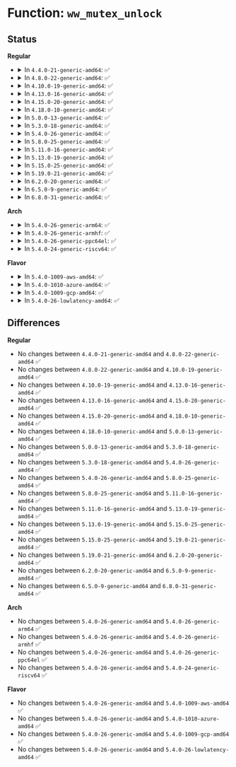 # Function: <code>ww_mutex_unlock</code>

## Status
<b>Regular</b>
<ul>
<li>
<details>
<summary>In <code>4.4.0-21-generic-amd64</code>: ✅</summary>

```c
void ww_mutex_unlock(struct ww_mutex * lock)
```

```json
{
  "name": "ww_mutex_unlock",
  "collision_type": "Unique Global",
  "inline_type": "No",
  "funcs": [
    {
      "addr": 18446744071587374064,
      "name": "ww_mutex_unlock",
      "external": true,
      "loc": "kernel/locking/mutex.c:453",
      "file": "kernel/locking/mutex.c",
      "inline": "seen, unknown",
      "caller_inline": [],
      "caller_func": []
    }
  ],
  "symbols": [
    {
      "addr": 18446744071587374064,
      "name": "ww_mutex_unlock",
      "section": ".text",
      "bind": "STB_GLOBAL",
      "size": 62
    }
  ]
}
```
</details>
</li>
<li>
<details>
<summary>In <code>4.8.0-22-generic-amd64</code>: ✅</summary>

```c
void ww_mutex_unlock(struct ww_mutex * lock)
```

```json
{
  "name": "ww_mutex_unlock",
  "collision_type": "Unique Global",
  "inline_type": "No",
  "funcs": [
    {
      "addr": 18446744071587874976,
      "name": "ww_mutex_unlock",
      "external": true,
      "loc": "kernel/locking/mutex.c:453",
      "file": "kernel/locking/mutex.c",
      "inline": "seen, unknown",
      "caller_inline": [],
      "caller_func": []
    }
  ],
  "symbols": [
    {
      "addr": 18446744071587874976,
      "name": "ww_mutex_unlock",
      "section": ".text",
      "bind": "STB_GLOBAL",
      "size": 62
    }
  ]
}
```
</details>
</li>
<li>
<details>
<summary>In <code>4.10.0-19-generic-amd64</code>: ✅</summary>

```c
void ww_mutex_unlock(struct ww_mutex * lock)
```

```json
{
  "name": "ww_mutex_unlock",
  "collision_type": "Unique Global",
  "inline_type": "No",
  "funcs": [
    {
      "addr": 18446744071588087200,
      "name": "ww_mutex_unlock",
      "external": true,
      "loc": "kernel/locking/mutex.c:577",
      "file": "kernel/locking/mutex.c",
      "inline": "seen, unknown",
      "caller_inline": [],
      "caller_func": []
    }
  ],
  "symbols": [
    {
      "addr": 18446744071588087200,
      "name": "ww_mutex_unlock",
      "section": ".text",
      "bind": "STB_GLOBAL",
      "size": 48
    }
  ]
}
```
</details>
</li>
<li>
<details>
<summary>In <code>4.13.0-16-generic-amd64</code>: ✅</summary>

```c
void ww_mutex_unlock(struct ww_mutex * lock)
```

```json
{
  "name": "ww_mutex_unlock",
  "collision_type": "Unique Global",
  "inline_type": "No",
  "funcs": [
    {
      "addr": 18446744071588313824,
      "name": "ww_mutex_unlock",
      "external": true,
      "loc": "kernel/locking/mutex.c:629",
      "file": "kernel/locking/mutex.c",
      "inline": "seen, unknown",
      "caller_inline": [],
      "caller_func": []
    }
  ],
  "symbols": [
    {
      "addr": 18446744071588313824,
      "name": "ww_mutex_unlock",
      "section": ".text",
      "bind": "STB_GLOBAL",
      "size": 48
    }
  ]
}
```
</details>
</li>
<li>
<details>
<summary>In <code>4.15.0-20-generic-amd64</code>: ✅</summary>

```c
void ww_mutex_unlock(struct ww_mutex * lock)
```

```json
{
  "name": "ww_mutex_unlock",
  "collision_type": "Unique Global",
  "inline_type": "No",
  "funcs": [
    {
      "addr": 18446744071588879312,
      "name": "ww_mutex_unlock",
      "external": true,
      "loc": "kernel/locking/mutex.c:629",
      "file": "kernel/locking/mutex.c",
      "inline": "seen, unknown",
      "caller_inline": [],
      "caller_func": []
    }
  ],
  "symbols": [
    {
      "addr": 18446744071588879312,
      "name": "ww_mutex_unlock",
      "section": ".text",
      "bind": "STB_GLOBAL",
      "size": 48
    }
  ]
}
```
</details>
</li>
<li>
<details>
<summary>In <code>4.18.0-10-generic-amd64</code>: ✅</summary>

```c
void ww_mutex_unlock(struct ww_mutex * lock)
```

```json
{
  "name": "ww_mutex_unlock",
  "collision_type": "Unique Global",
  "inline_type": "No",
  "funcs": [
    {
      "addr": 18446744071589257792,
      "name": "ww_mutex_unlock",
      "external": true,
      "loc": "kernel/locking/mutex.c:630",
      "file": "kernel/locking/mutex.c",
      "inline": "seen, unknown",
      "caller_inline": [],
      "caller_func": []
    }
  ],
  "symbols": [
    {
      "addr": 18446744071589257792,
      "name": "ww_mutex_unlock",
      "section": ".text",
      "bind": "STB_GLOBAL",
      "size": 48
    }
  ]
}
```
</details>
</li>
<li>
<details>
<summary>In <code>5.0.0-13-generic-amd64</code>: ✅</summary>

```c
void ww_mutex_unlock(struct ww_mutex * lock)
```

```json
{
  "name": "ww_mutex_unlock",
  "collision_type": "Unique Global",
  "inline_type": "No",
  "funcs": [
    {
      "addr": 18446744071589500080,
      "name": "ww_mutex_unlock",
      "external": true,
      "loc": "kernel/locking/mutex.c:728",
      "file": "kernel/locking/mutex.c",
      "inline": "seen, unknown",
      "caller_inline": [],
      "caller_func": [
        "drivers/regulator/core.c:regulator_unlock"
      ]
    }
  ],
  "symbols": [
    {
      "addr": 18446744071589500080,
      "name": "ww_mutex_unlock",
      "section": ".text",
      "bind": "STB_GLOBAL",
      "size": 48
    }
  ]
}
```
</details>
</li>
<li>
<details>
<summary>In <code>5.3.0-18-generic-amd64</code>: ✅</summary>

```c
void ww_mutex_unlock(struct ww_mutex * lock)
```

```json
{
  "name": "ww_mutex_unlock",
  "collision_type": "Unique Global",
  "inline_type": "No",
  "funcs": [
    {
      "addr": 18446744071589960512,
      "name": "ww_mutex_unlock",
      "external": true,
      "loc": "kernel/locking/mutex.c:729",
      "file": "kernel/locking/mutex.c",
      "inline": "seen, unknown",
      "caller_inline": [],
      "caller_func": [
        "drivers/regulator/core.c:regulator_unlock"
      ]
    }
  ],
  "symbols": [
    {
      "addr": 18446744071589960512,
      "name": "ww_mutex_unlock",
      "section": ".text",
      "bind": "STB_GLOBAL",
      "size": 48
    }
  ]
}
```
</details>
</li>
<li>
<details>
<summary>In <code>5.4.0-26-generic-amd64</code>: ✅</summary>

```c
void ww_mutex_unlock(struct ww_mutex * lock)
```

```json
{
  "name": "ww_mutex_unlock",
  "collision_type": "Unique Global",
  "inline_type": "No",
  "funcs": [
    {
      "addr": 18446744071590188176,
      "name": "ww_mutex_unlock",
      "external": true,
      "loc": "kernel/locking/mutex.c:755",
      "file": "kernel/locking/mutex.c",
      "inline": "seen, unknown",
      "caller_inline": [],
      "caller_func": [
        "drivers/regulator/core.c:regulator_unlock"
      ]
    }
  ],
  "symbols": [
    {
      "addr": 18446744071590188176,
      "name": "ww_mutex_unlock",
      "section": ".text",
      "bind": "STB_GLOBAL",
      "size": 48
    }
  ]
}
```
</details>
</li>
<li>
<details>
<summary>In <code>5.8.0-25-generic-amd64</code>: ✅</summary>

```c
void ww_mutex_unlock(struct ww_mutex * lock)
```

```json
{
  "name": "ww_mutex_unlock",
  "collision_type": "Unique Global",
  "inline_type": "No",
  "funcs": [
    {
      "addr": 18446744071591204464,
      "name": "ww_mutex_unlock",
      "external": true,
      "loc": "kernel/locking/mutex.c:755",
      "file": "kernel/locking/mutex.c",
      "inline": "seen, unknown",
      "caller_inline": [],
      "caller_func": [
        "drivers/regulator/core.c:regulator_unlock",
        "drivers/dma-buf/dma-buf.c:dma_buf_detach",
        "drivers/dma-buf/dma-buf.c:dma_buf_detach",
        "drivers/dma-buf/dma-buf.c:dma_buf_dynamic_attach",
        "drivers/dma-buf/dma-buf.c:dma_buf_dynamic_attach",
        "drivers/dma-buf/dma-buf.c:dma_buf_dynamic_attach",
        "drivers/dma-buf/dma-buf.c:dma_buf_ioctl"
      ]
    }
  ],
  "symbols": [
    {
      "addr": 18446744071591204464,
      "name": "ww_mutex_unlock",
      "section": ".text",
      "bind": "STB_GLOBAL",
      "size": 73
    }
  ]
}
```
</details>
</li>
<li>
<details>
<summary>In <code>5.11.0-16-generic-amd64</code>: ✅</summary>

```c
void ww_mutex_unlock(struct ww_mutex * lock)
```

```json
{
  "name": "ww_mutex_unlock",
  "collision_type": "Unique Global",
  "inline_type": "No",
  "funcs": [
    {
      "addr": 18446744071591699600,
      "name": "ww_mutex_unlock",
      "external": true,
      "loc": "kernel/locking/mutex.c:755",
      "file": "kernel/locking/mutex.c",
      "inline": "seen, unknown",
      "caller_inline": [],
      "caller_func": [
        "drivers/regulator/core.c:regulator_unlock",
        "drivers/dma-buf/dma-buf.c:dma_buf_detach",
        "drivers/dma-buf/dma-buf.c:dma_buf_detach",
        "drivers/dma-buf/dma-buf.c:dma_buf_dynamic_attach",
        "drivers/dma-buf/dma-buf.c:dma_buf_dynamic_attach",
        "drivers/dma-buf/dma-buf.c:dma_buf_dynamic_attach",
        "drivers/dma-buf/dma-buf.c:dma_buf_ioctl"
      ]
    }
  ],
  "symbols": [
    {
      "addr": 18446744071591699600,
      "name": "ww_mutex_unlock",
      "section": ".text",
      "bind": "STB_GLOBAL",
      "size": 73
    }
  ]
}
```
</details>
</li>
<li>
<details>
<summary>In <code>5.13.0-19-generic-amd64</code>: ✅</summary>

```c
void ww_mutex_unlock(struct ww_mutex * lock)
```

```json
{
  "name": "ww_mutex_unlock",
  "collision_type": "Unique Global",
  "inline_type": "No",
  "funcs": [
    {
      "addr": 18446744071591642112,
      "name": "ww_mutex_unlock",
      "external": true,
      "loc": "kernel/locking/mutex.c:755",
      "file": "kernel/locking/mutex.c",
      "inline": "seen, unknown",
      "caller_inline": [],
      "caller_func": [
        "drivers/regulator/core.c:regulator_unlock",
        "drivers/dma-buf/dma-buf.c:dma_buf_detach",
        "drivers/dma-buf/dma-buf.c:dma_buf_detach",
        "drivers/dma-buf/dma-buf.c:dma_buf_dynamic_attach",
        "drivers/dma-buf/dma-buf.c:dma_buf_dynamic_attach",
        "drivers/dma-buf/dma-buf.c:dma_buf_dynamic_attach",
        "drivers/dma-buf/dma-buf.c:dma_buf_ioctl"
      ]
    }
  ],
  "symbols": [
    {
      "addr": 18446744071591642112,
      "name": "ww_mutex_unlock",
      "section": ".text",
      "bind": "STB_GLOBAL",
      "size": 73
    }
  ]
}
```
</details>
</li>
<li>
<details>
<summary>In <code>5.15.0-25-generic-amd64</code>: ✅</summary>

```c
void ww_mutex_unlock(struct ww_mutex * lock)
```

```json
{
  "name": "ww_mutex_unlock",
  "collision_type": "Unique Global",
  "inline_type": "No",
  "funcs": [
    {
      "addr": 18446744071592815856,
      "name": "ww_mutex_unlock",
      "external": true,
      "loc": "kernel/locking/mutex.c:551",
      "file": "kernel/locking/mutex.c",
      "inline": "seen, unknown",
      "caller_inline": [],
      "caller_func": [
        "drivers/regulator/core.c:regulator_late_cleanup",
        "drivers/regulator/core.c:regulator_summary_show",
        "drivers/regulator/core.c:regulator_summary_unlock_one",
        "drivers/regulator/core.c:regulator_resume",
        "drivers/regulator/core.c:regulator_suspend",
        "drivers/regulator/core.c:regulator_remove_coupling",
        "drivers/regulator/core.c:regulator_allow_bypass",
        "drivers/regulator/core.c:regulator_set_load",
        "drivers/regulator/core.c:regulator_get_error_flags",
        "drivers/regulator/core.c:regulator_get_mode",
        "drivers/regulator/core.c:regulator_set_mode",
        "drivers/regulator/core.c:regulator_get_current_limit",
        "drivers/regulator/core.c:regulator_set_current_limit",
        "drivers/regulator/core.c:regulator_sync_voltage",
        "drivers/regulator/core.c:regulator_sync_voltage_rdev",
        "drivers/regulator/core.c:_regulator_list_voltage",
        "drivers/regulator/core.c:regulator_disable_deferred",
        "drivers/regulator/core.c:regulator_resolve_supply",
        "drivers/regulator/core.c:create_regulator",
        "drivers/regulator/core.c:print_constraints_debug",
        "drivers/regulator/core.c:requested_microamps_show",
        "drivers/regulator/core.c:state_show",
        "drivers/regulator/core.c:opmode_show",
        "drivers/regulator/core.c:microamps_show",
        "drivers/regulator/core.c:microvolts_show",
        "drivers/regulator/core.c:regulator_lock_dependent",
        "drivers/regulator/core.c:regulator_lock_recursive",
        "drivers/regulator/core.c:regulator_unlock_recursive",
        "drivers/dma-buf/dma-buf.c:dma_buf_detach",
        "drivers/dma-buf/dma-buf.c:dma_buf_detach",
        "drivers/dma-buf/dma-buf.c:dma_buf_dynamic_attach",
        "drivers/dma-buf/dma-buf.c:dma_buf_dynamic_attach",
        "drivers/dma-buf/dma-buf.c:dma_buf_dynamic_attach",
        "drivers/dma-buf/dma-buf.c:dma_buf_ioctl",
        "drivers/dma-buf/dma-buf.c:dma_buf_poll"
      ]
    }
  ],
  "symbols": [
    {
      "addr": 18446744071592815856,
      "name": "ww_mutex_unlock",
      "section": ".text",
      "bind": "STB_GLOBAL",
      "size": 67
    }
  ]
}
```
</details>
</li>
<li>
<details>
<summary>In <code>5.19.0-21-generic-amd64</code>: ✅</summary>

```c
void ww_mutex_unlock(struct ww_mutex * lock)
```

```json
{
  "name": "ww_mutex_unlock",
  "collision_type": "Unique Global",
  "inline_type": "No",
  "funcs": [
    {
      "addr": 18446744071594718736,
      "name": "ww_mutex_unlock",
      "external": true,
      "loc": "kernel/locking/mutex.c:558",
      "file": "kernel/locking/mutex.c",
      "inline": "seen, unknown",
      "caller_inline": [],
      "caller_func": [
        "drivers/regulator/core.c:regulator_late_cleanup",
        "drivers/regulator/core.c:regulator_summary_show",
        "drivers/regulator/core.c:regulator_summary_unlock_one",
        "drivers/regulator/core.c:regulator_resume",
        "drivers/regulator/core.c:regulator_suspend",
        "drivers/regulator/core.c:regulator_remove_coupling",
        "drivers/regulator/core.c:regulator_allow_bypass",
        "drivers/regulator/core.c:regulator_set_load",
        "drivers/regulator/core.c:_regulator_get_error_flags",
        "drivers/regulator/core.c:regulator_get_mode",
        "drivers/regulator/core.c:regulator_set_mode",
        "drivers/regulator/core.c:regulator_get_current_limit",
        "drivers/regulator/core.c:regulator_set_current_limit",
        "drivers/regulator/core.c:regulator_sync_voltage",
        "drivers/regulator/core.c:regulator_sync_voltage_rdev",
        "drivers/regulator/core.c:_regulator_list_voltage",
        "drivers/regulator/core.c:regulator_disable_deferred",
        "drivers/regulator/core.c:_regulator_put",
        "drivers/regulator/core.c:regulator_resolve_supply",
        "drivers/regulator/core.c:regulator_resolve_supply",
        "drivers/regulator/core.c:regulator_resolve_supply",
        "drivers/regulator/core.c:create_regulator",
        "drivers/regulator/core.c:print_constraints_debug",
        "drivers/regulator/core.c:requested_microamps_show",
        "drivers/regulator/core.c:state_show",
        "drivers/regulator/core.c:opmode_show",
        "drivers/regulator/core.c:microamps_show",
        "drivers/regulator/core.c:microvolts_show",
        "drivers/regulator/core.c:regulator_lock_dependent",
        "drivers/regulator/core.c:regulator_lock_recursive",
        "drivers/regulator/core.c:regulator_unlock_recursive",
        "drivers/dma-buf/dma-buf.c:dma_buf_detach",
        "drivers/dma-buf/dma-buf.c:dma_buf_detach",
        "drivers/dma-buf/dma-buf.c:dma_buf_dynamic_attach",
        "drivers/dma-buf/dma-buf.c:dma_buf_dynamic_attach",
        "drivers/dma-buf/dma-buf.c:dma_buf_dynamic_attach",
        "drivers/dma-buf/dma-buf.c:dma_buf_poll"
      ]
    }
  ],
  "symbols": [
    {
      "addr": 18446744071594718736,
      "name": "ww_mutex_unlock",
      "section": ".text",
      "bind": "STB_GLOBAL",
      "size": 87
    }
  ]
}
```
</details>
</li>
<li>
<details>
<summary>In <code>6.2.0-20-generic-amd64</code>: ✅</summary>

```c
void ww_mutex_unlock(struct ww_mutex * lock)
```

```json
{
  "name": "ww_mutex_unlock",
  "collision_type": "Unique Global",
  "inline_type": "No",
  "funcs": [
    {
      "addr": 18446744071596468944,
      "name": "ww_mutex_unlock",
      "external": true,
      "loc": "kernel/locking/mutex.c:558",
      "file": "kernel/locking/mutex.c",
      "inline": "seen, unknown",
      "caller_inline": [],
      "caller_func": [
        "drivers/regulator/core.c:regulator_late_cleanup",
        "drivers/regulator/core.c:regulator_summary_show",
        "drivers/regulator/core.c:regulator_summary_unlock_one",
        "drivers/regulator/core.c:regulator_resume",
        "drivers/regulator/core.c:regulator_suspend",
        "drivers/regulator/core.c:regulator_remove_coupling",
        "drivers/regulator/core.c:_regulator_bulk_get",
        "drivers/regulator/core.c:regulator_allow_bypass",
        "drivers/regulator/core.c:_regulator_get_error_flags",
        "drivers/regulator/core.c:regulator_get_mode",
        "drivers/regulator/core.c:regulator_set_mode",
        "drivers/regulator/core.c:regulator_get_current_limit",
        "drivers/regulator/core.c:regulator_set_current_limit",
        "drivers/regulator/core.c:regulator_sync_voltage",
        "drivers/regulator/core.c:regulator_sync_voltage_rdev",
        "drivers/regulator/core.c:_regulator_list_voltage",
        "drivers/regulator/core.c:regulator_disable_deferred",
        "drivers/regulator/core.c:_regulator_put",
        "drivers/regulator/core.c:regulator_resolve_supply",
        "drivers/regulator/core.c:regulator_resolve_supply",
        "drivers/regulator/core.c:create_regulator",
        "drivers/regulator/core.c:print_constraints_debug",
        "drivers/regulator/core.c:requested_microamps_show",
        "drivers/regulator/core.c:state_show",
        "drivers/regulator/core.c:opmode_show",
        "drivers/regulator/core.c:microamps_show",
        "drivers/regulator/core.c:microvolts_show",
        "drivers/regulator/core.c:regulator_lock_dependent",
        "drivers/regulator/core.c:regulator_lock_recursive",
        "drivers/regulator/core.c:regulator_unlock_recursive",
        "drivers/dma-buf/dma-buf.c:dma_buf_vunmap_unlocked",
        "drivers/dma-buf/dma-buf.c:dma_buf_vmap_unlocked",
        "drivers/dma-buf/dma-buf.c:dma_buf_mmap",
        "drivers/dma-buf/dma-buf.c:dma_buf_unmap_attachment_unlocked",
        "drivers/dma-buf/dma-buf.c:dma_buf_map_attachment_unlocked",
        "drivers/dma-buf/dma-buf.c:dma_buf_detach",
        "drivers/dma-buf/dma-buf.c:dma_buf_dynamic_attach",
        "drivers/dma-buf/dma-buf.c:dma_buf_dynamic_attach",
        "drivers/dma-buf/dma-buf.c:dma_buf_dynamic_attach",
        "drivers/dma-buf/dma-buf.c:dma_buf_import_sync_file",
        "drivers/dma-buf/dma-buf.c:dma_buf_poll",
        "drivers/dma-buf/dma-buf.c:dma_buf_mmap_internal"
      ]
    }
  ],
  "symbols": [
    {
      "addr": 18446744071596468944,
      "name": "ww_mutex_unlock",
      "section": ".text",
      "bind": "STB_GLOBAL",
      "size": 87
    }
  ]
}
```
</details>
</li>
<li>
<details>
<summary>In <code>6.5.0-9-generic-amd64</code>: ✅</summary>

```c
void ww_mutex_unlock(struct ww_mutex * lock)
```

```json
{
  "name": "ww_mutex_unlock",
  "collision_type": "Unique Global",
  "inline_type": "No",
  "funcs": [
    {
      "addr": 18446744071597010800,
      "name": "ww_mutex_unlock",
      "external": true,
      "loc": "kernel/locking/mutex.c:558",
      "file": "kernel/locking/mutex.c",
      "inline": "seen, unknown",
      "caller_inline": [],
      "caller_func": [
        "drivers/regulator/core.c:regulator_late_cleanup",
        "drivers/regulator/core.c:regulator_summary_show",
        "drivers/regulator/core.c:regulator_summary_unlock_one",
        "drivers/regulator/core.c:regulator_resume",
        "drivers/regulator/core.c:regulator_suspend",
        "drivers/regulator/core.c:regulator_remove_coupling",
        "drivers/regulator/core.c:_regulator_bulk_get",
        "drivers/regulator/core.c:regulator_allow_bypass",
        "drivers/regulator/core.c:_regulator_get_error_flags",
        "drivers/regulator/core.c:regulator_get_mode",
        "drivers/regulator/core.c:regulator_set_mode",
        "drivers/regulator/core.c:regulator_get_current_limit",
        "drivers/regulator/core.c:regulator_set_current_limit",
        "drivers/regulator/core.c:regulator_sync_voltage",
        "drivers/regulator/core.c:regulator_sync_voltage_rdev",
        "drivers/regulator/core.c:_regulator_list_voltage",
        "drivers/regulator/core.c:regulator_disable_deferred",
        "drivers/regulator/core.c:_regulator_put",
        "drivers/regulator/core.c:regulator_resolve_supply",
        "drivers/regulator/core.c:regulator_resolve_supply",
        "drivers/regulator/core.c:regulator_resolve_supply",
        "drivers/regulator/core.c:regulator_resolve_supply",
        "drivers/regulator/core.c:regulator_resolve_supply",
        "drivers/regulator/core.c:print_constraints_debug",
        "drivers/regulator/core.c:requested_microamps_show",
        "drivers/regulator/core.c:state_show",
        "drivers/regulator/core.c:opmode_show",
        "drivers/regulator/core.c:microamps_show",
        "drivers/regulator/core.c:microvolts_show",
        "drivers/regulator/core.c:regulator_lock_dependent",
        "drivers/regulator/core.c:regulator_lock_recursive",
        "drivers/regulator/core.c:regulator_unlock_recursive",
        "drivers/dma-buf/dma-buf.c:dma_buf_vunmap_unlocked",
        "drivers/dma-buf/dma-buf.c:dma_buf_vmap_unlocked",
        "drivers/dma-buf/dma-buf.c:dma_buf_mmap",
        "drivers/dma-buf/dma-buf.c:dma_buf_unmap_attachment_unlocked",
        "drivers/dma-buf/dma-buf.c:dma_buf_map_attachment_unlocked",
        "drivers/dma-buf/dma-buf.c:dma_buf_detach",
        "drivers/dma-buf/dma-buf.c:dma_buf_dynamic_attach",
        "drivers/dma-buf/dma-buf.c:dma_buf_dynamic_attach",
        "drivers/dma-buf/dma-buf.c:dma_buf_dynamic_attach",
        "drivers/dma-buf/dma-buf.c:dma_buf_import_sync_file",
        "drivers/dma-buf/dma-buf.c:dma_buf_poll",
        "drivers/dma-buf/dma-buf.c:dma_buf_mmap_internal"
      ]
    }
  ],
  "symbols": [
    {
      "addr": 18446744071597010800,
      "name": "ww_mutex_unlock",
      "section": ".text",
      "bind": "STB_GLOBAL",
      "size": 87
    }
  ]
}
```
</details>
</li>
<li>
<details>
<summary>In <code>6.8.0-31-generic-amd64</code>: ✅</summary>

```c
void ww_mutex_unlock(struct ww_mutex * lock)
```

```json
{
  "name": "ww_mutex_unlock",
  "collision_type": "Unique Global",
  "inline_type": "No",
  "funcs": [
    {
      "addr": 18446744071597940144,
      "name": "ww_mutex_unlock",
      "external": true,
      "loc": "kernel/locking/mutex.c:563",
      "file": "kernel/locking/mutex.c",
      "inline": "seen, unknown",
      "caller_inline": [],
      "caller_func": [
        "drivers/regulator/core.c:regulator_late_cleanup",
        "drivers/regulator/core.c:regulator_summary_show",
        "drivers/regulator/core.c:regulator_summary_unlock_one",
        "drivers/regulator/core.c:regulator_resume",
        "drivers/regulator/core.c:regulator_suspend",
        "drivers/regulator/core.c:regulator_remove_coupling",
        "drivers/regulator/core.c:_regulator_bulk_get",
        "drivers/regulator/core.c:regulator_allow_bypass",
        "drivers/regulator/core.c:_regulator_get_error_flags",
        "drivers/regulator/core.c:regulator_get_mode",
        "drivers/regulator/core.c:regulator_set_mode",
        "drivers/regulator/core.c:regulator_get_current_limit",
        "drivers/regulator/core.c:regulator_set_current_limit",
        "drivers/regulator/core.c:regulator_sync_voltage",
        "drivers/regulator/core.c:regulator_sync_voltage_rdev",
        "drivers/regulator/core.c:_regulator_list_voltage",
        "drivers/regulator/core.c:regulator_disable_deferred",
        "drivers/regulator/core.c:_regulator_put",
        "drivers/regulator/core.c:regulator_resolve_supply",
        "drivers/regulator/core.c:regulator_resolve_supply",
        "drivers/regulator/core.c:regulator_resolve_supply",
        "drivers/regulator/core.c:regulator_resolve_supply",
        "drivers/regulator/core.c:regulator_resolve_supply",
        "drivers/regulator/core.c:print_constraints_debug",
        "drivers/regulator/core.c:requested_microamps_show",
        "drivers/regulator/core.c:state_show",
        "drivers/regulator/core.c:opmode_show",
        "drivers/regulator/core.c:microamps_show",
        "drivers/regulator/core.c:microvolts_show",
        "drivers/regulator/core.c:regulator_lock_dependent",
        "drivers/regulator/core.c:regulator_lock_recursive",
        "drivers/regulator/core.c:regulator_unlock_recursive",
        "drivers/dma-buf/dma-buf.c:dma_buf_vunmap_unlocked",
        "drivers/dma-buf/dma-buf.c:dma_buf_vmap_unlocked",
        "drivers/dma-buf/dma-buf.c:dma_buf_unmap_attachment_unlocked",
        "drivers/dma-buf/dma-buf.c:dma_buf_map_attachment_unlocked",
        "drivers/dma-buf/dma-buf.c:dma_buf_detach",
        "drivers/dma-buf/dma-buf.c:dma_buf_dynamic_attach",
        "drivers/dma-buf/dma-buf.c:dma_buf_dynamic_attach",
        "drivers/dma-buf/dma-buf.c:dma_buf_dynamic_attach",
        "drivers/dma-buf/dma-buf.c:dma_buf_import_sync_file",
        "drivers/dma-buf/dma-buf.c:dma_buf_poll",
        "drivers/gpu/drm/drm_gem.c:drm_gem_lru_scan",
        "drivers/gpu/drm/drm_gem.c:drm_gem_unlock_reservations",
        "drivers/gpu/drm/drm_gem.c:drm_gem_lock_reservations",
        "drivers/gpu/drm/drm_gem.c:drm_gem_lock_reservations",
        "drivers/gpu/drm/drm_gem.c:drm_gem_vunmap_unlocked",
        "drivers/gpu/drm/drm_gem.c:drm_gem_vmap_unlocked",
        "drivers/gpu/drm/drm_modeset_lock.c:drm_modeset_backoff",
        "drivers/gpu/drm/drm_modeset_lock.c:drm_modeset_unlock_all",
        "drivers/gpu/drm/drm_gem_shmem_helper.c:drm_gem_shmem_vm_close",
        "drivers/gpu/drm/drm_gem_shmem_helper.c:drm_gem_shmem_vm_open",
        "drivers/gpu/drm/drm_gem_shmem_helper.c:drm_gem_shmem_fault",
        "drivers/gpu/drm/drm_gem_shmem_helper.c:drm_gem_shmem_unpin",
        "drivers/gpu/drm/drm_gem_shmem_helper.c:drm_gem_shmem_free",
        "drivers/gpu/drm/drm_gem_shmem_helper.c:drm_gem_shmem_object_pin"
      ]
    }
  ],
  "symbols": [
    {
      "addr": 18446744071597940144,
      "name": "ww_mutex_unlock",
      "section": ".text",
      "bind": "STB_GLOBAL",
      "size": 87
    }
  ]
}
```
</details>
</li>
</ul>
<b>Arch</b>
<ul>
<li>
<details>
<summary>In <code>5.4.0-26-generic-arm64</code>: ✅</summary>

```c
void ww_mutex_unlock(struct ww_mutex * lock)
```

```json
{
  "name": "ww_mutex_unlock",
  "collision_type": "Unique Global",
  "inline_type": "No",
  "funcs": [
    {
      "addr": 18446603336503930808,
      "name": "ww_mutex_unlock",
      "external": true,
      "loc": "kernel/locking/mutex.c:755",
      "file": "kernel/locking/mutex.c",
      "inline": "seen, unknown",
      "caller_inline": [],
      "caller_func": [
        "drivers/regulator/core.c:regulator_unlock"
      ]
    }
  ],
  "symbols": [
    {
      "addr": 18446603336503930808,
      "name": "ww_mutex_unlock",
      "section": ".text",
      "bind": "STB_GLOBAL",
      "size": 76
    }
  ]
}
```
</details>
</li>
<li>
<details>
<summary>In <code>5.4.0-26-generic-armhf</code>: ✅</summary>

```c
void ww_mutex_unlock(struct ww_mutex * lock)
```

```json
{
  "name": "ww_mutex_unlock",
  "collision_type": "Unique Global",
  "inline_type": "No",
  "funcs": [
    {
      "addr": 3236541996,
      "name": "ww_mutex_unlock",
      "external": true,
      "loc": "kernel/locking/mutex.c:755",
      "file": "kernel/locking/mutex.c",
      "inline": "seen, unknown",
      "caller_inline": [],
      "caller_func": [
        "drivers/regulator/core.c:regulator_unlock"
      ]
    }
  ],
  "symbols": [
    {
      "addr": 3236541996,
      "name": "ww_mutex_unlock",
      "section": ".text",
      "bind": "STB_GLOBAL",
      "size": 64
    }
  ]
}
```
</details>
</li>
<li>
<details>
<summary>In <code>5.4.0-26-generic-ppc64el</code>: ✅</summary>

```c
void ww_mutex_unlock(struct ww_mutex * lock)
```

```json
{
  "name": "ww_mutex_unlock",
  "collision_type": "Unique Global",
  "inline_type": "No",
  "funcs": [
    {
      "addr": 13835058055297782384,
      "name": "ww_mutex_unlock",
      "external": true,
      "loc": "kernel/locking/mutex.c:755",
      "file": "kernel/locking/mutex.c",
      "inline": "seen, unknown",
      "caller_inline": [],
      "caller_func": [
        "drivers/regulator/core.c:regulator_unlock"
      ]
    }
  ],
  "symbols": [
    {
      "addr": 13835058055297782384,
      "name": "ww_mutex_unlock",
      "section": ".text",
      "bind": "STB_GLOBAL",
      "size": 60
    }
  ]
}
```
</details>
</li>
<li>
<details>
<summary>In <code>5.4.0-24-generic-riscv64</code>: ✅</summary>

```c
void ww_mutex_unlock(struct ww_mutex * lock)
```

```json
{
  "name": "ww_mutex_unlock",
  "collision_type": "Unique Global",
  "inline_type": "No",
  "funcs": [
    {
      "addr": 18446743936279800732,
      "name": "ww_mutex_unlock",
      "external": true,
      "loc": "kernel/locking/mutex.c:755",
      "file": "kernel/locking/mutex.c",
      "inline": "seen, unknown",
      "caller_inline": [],
      "caller_func": [
        "drivers/regulator/core.c:regulator_unlock"
      ]
    }
  ],
  "symbols": [
    {
      "addr": 18446743936279800732,
      "name": "ww_mutex_unlock",
      "section": ".text",
      "bind": "STB_GLOBAL",
      "size": 60
    }
  ]
}
```
</details>
</li>
</ul>
<b>Flavor</b>
<ul>
<li>
<details>
<summary>In <code>5.4.0-1009-aws-amd64</code>: ✅</summary>

```c
void ww_mutex_unlock(struct ww_mutex * lock)
```

```json
{
  "name": "ww_mutex_unlock",
  "collision_type": "Unique Global",
  "inline_type": "No",
  "funcs": [
    {
      "addr": 18446744071589790464,
      "name": "ww_mutex_unlock",
      "external": true,
      "loc": "kernel/locking/mutex.c:755",
      "file": "kernel/locking/mutex.c",
      "inline": "seen, unknown",
      "caller_inline": [],
      "caller_func": [
        "drivers/regulator/core.c:regulator_unlock"
      ]
    }
  ],
  "symbols": [
    {
      "addr": 18446744071589790464,
      "name": "ww_mutex_unlock",
      "section": ".text",
      "bind": "STB_GLOBAL",
      "size": 48
    }
  ]
}
```
</details>
</li>
<li>
<details>
<summary>In <code>5.4.0-1010-azure-amd64</code>: ✅</summary>

```c
void ww_mutex_unlock(struct ww_mutex * lock)
```

```json
{
  "name": "ww_mutex_unlock",
  "collision_type": "Unique Global",
  "inline_type": "No",
  "funcs": [
    {
      "addr": 18446744071589512944,
      "name": "ww_mutex_unlock",
      "external": true,
      "loc": "kernel/locking/mutex.c:755",
      "file": "kernel/locking/mutex.c",
      "inline": "seen, unknown",
      "caller_inline": [],
      "caller_func": [
        "drivers/regulator/core.c:regulator_unlock"
      ]
    }
  ],
  "symbols": [
    {
      "addr": 18446744071589512944,
      "name": "ww_mutex_unlock",
      "section": ".text",
      "bind": "STB_GLOBAL",
      "size": 48
    }
  ]
}
```
</details>
</li>
<li>
<details>
<summary>In <code>5.4.0-1009-gcp-amd64</code>: ✅</summary>

```c
void ww_mutex_unlock(struct ww_mutex * lock)
```

```json
{
  "name": "ww_mutex_unlock",
  "collision_type": "Unique Global",
  "inline_type": "No",
  "funcs": [
    {
      "addr": 18446744071590233872,
      "name": "ww_mutex_unlock",
      "external": true,
      "loc": "kernel/locking/mutex.c:755",
      "file": "kernel/locking/mutex.c",
      "inline": "seen, unknown",
      "caller_inline": [],
      "caller_func": [
        "drivers/regulator/core.c:regulator_unlock"
      ]
    }
  ],
  "symbols": [
    {
      "addr": 18446744071590233872,
      "name": "ww_mutex_unlock",
      "section": ".text",
      "bind": "STB_GLOBAL",
      "size": 48
    }
  ]
}
```
</details>
</li>
<li>
<details>
<summary>In <code>5.4.0-26-lowlatency-amd64</code>: ✅</summary>

```c
void ww_mutex_unlock(struct ww_mutex * lock)
```

```json
{
  "name": "ww_mutex_unlock",
  "collision_type": "Unique Global",
  "inline_type": "No",
  "funcs": [
    {
      "addr": 18446744071590284032,
      "name": "ww_mutex_unlock",
      "external": true,
      "loc": "kernel/locking/mutex.c:755",
      "file": "kernel/locking/mutex.c",
      "inline": "seen, unknown",
      "caller_inline": [],
      "caller_func": [
        "drivers/regulator/core.c:regulator_unlock"
      ]
    }
  ],
  "symbols": [
    {
      "addr": 18446744071590284032,
      "name": "ww_mutex_unlock",
      "section": ".text",
      "bind": "STB_GLOBAL",
      "size": 48
    }
  ]
}
```
</details>
</li>
</ul>

## Differences
<b>Regular</b>
<ul>
<li>
No changes between <code>4.4.0-21-generic-amd64</code> and <code>4.8.0-22-generic-amd64</code> ✅
</li>
<li>
No changes between <code>4.8.0-22-generic-amd64</code> and <code>4.10.0-19-generic-amd64</code> ✅
</li>
<li>
No changes between <code>4.10.0-19-generic-amd64</code> and <code>4.13.0-16-generic-amd64</code> ✅
</li>
<li>
No changes between <code>4.13.0-16-generic-amd64</code> and <code>4.15.0-20-generic-amd64</code> ✅
</li>
<li>
No changes between <code>4.15.0-20-generic-amd64</code> and <code>4.18.0-10-generic-amd64</code> ✅
</li>
<li>
No changes between <code>4.18.0-10-generic-amd64</code> and <code>5.0.0-13-generic-amd64</code> ✅
</li>
<li>
No changes between <code>5.0.0-13-generic-amd64</code> and <code>5.3.0-18-generic-amd64</code> ✅
</li>
<li>
No changes between <code>5.3.0-18-generic-amd64</code> and <code>5.4.0-26-generic-amd64</code> ✅
</li>
<li>
No changes between <code>5.4.0-26-generic-amd64</code> and <code>5.8.0-25-generic-amd64</code> ✅
</li>
<li>
No changes between <code>5.8.0-25-generic-amd64</code> and <code>5.11.0-16-generic-amd64</code> ✅
</li>
<li>
No changes between <code>5.11.0-16-generic-amd64</code> and <code>5.13.0-19-generic-amd64</code> ✅
</li>
<li>
No changes between <code>5.13.0-19-generic-amd64</code> and <code>5.15.0-25-generic-amd64</code> ✅
</li>
<li>
No changes between <code>5.15.0-25-generic-amd64</code> and <code>5.19.0-21-generic-amd64</code> ✅
</li>
<li>
No changes between <code>5.19.0-21-generic-amd64</code> and <code>6.2.0-20-generic-amd64</code> ✅
</li>
<li>
No changes between <code>6.2.0-20-generic-amd64</code> and <code>6.5.0-9-generic-amd64</code> ✅
</li>
<li>
No changes between <code>6.5.0-9-generic-amd64</code> and <code>6.8.0-31-generic-amd64</code> ✅
</li>
</ul>
<b>Arch</b>
<ul>
<li>
No changes between <code>5.4.0-26-generic-amd64</code> and <code>5.4.0-26-generic-arm64</code> ✅
</li>
<li>
No changes between <code>5.4.0-26-generic-amd64</code> and <code>5.4.0-26-generic-armhf</code> ✅
</li>
<li>
No changes between <code>5.4.0-26-generic-amd64</code> and <code>5.4.0-26-generic-ppc64el</code> ✅
</li>
<li>
No changes between <code>5.4.0-26-generic-amd64</code> and <code>5.4.0-24-generic-riscv64</code> ✅
</li>
</ul>
<b>Flavor</b>
<ul>
<li>
No changes between <code>5.4.0-26-generic-amd64</code> and <code>5.4.0-1009-aws-amd64</code> ✅
</li>
<li>
No changes between <code>5.4.0-26-generic-amd64</code> and <code>5.4.0-1010-azure-amd64</code> ✅
</li>
<li>
No changes between <code>5.4.0-26-generic-amd64</code> and <code>5.4.0-1009-gcp-amd64</code> ✅
</li>
<li>
No changes between <code>5.4.0-26-generic-amd64</code> and <code>5.4.0-26-lowlatency-amd64</code> ✅
</li>
</ul>
